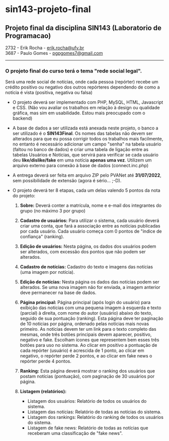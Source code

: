 # sin143-projeto-final
Projeto final da disciplina SIN143 (Laboratorio de Programacao)
---
2732 - Erik Rocha - erik.rocha@ufv.br<br>
3687 - Paulo Gomes - pgpgomes7@gmail.com

---
<h3>O projeto final do curso terá o tema "rede social legal".</h3>

Será uma rede social de notícias, onde cada pessoa (repórter) recebe um crédito positivo ou negativo dos outros repórteres dependendo de como a notícia é vista (positiva, negativa ou falsa) <br>

* O projeto deverá ser implementado com PHP, MySQL, HTML, Javascript e CSS. (Não vou avaliar os trabalhos em relação à design ou qualidade gráfica, mas sim em usabilidade. Estou mais preocupado com o backend)<br>

* A base de dados a ser utilizada está anexada neste projeto, o banco a ser utilizado é o <strong>SIN143Final</strong>. Os nomes das tabelas não devem ser alterados para que eu possa corrigir todos os trabalhos mais facilmente, no entanto é necessário adicionar um campo "senha" na tabela usuário (faltou no banco de dados) e criar uma tabela de ligação entre as tabelas Usuários e Notícias, que servirá para verificar se cada usuário deu <strong>like/dislike/fake</strong> em uma notícia <strong>apenas uma vez</strong>. Utilizem um arquivo externo para conexão à base de dados (connect.inc.php)<br>

* A entrega deverá ser feita em arquivo ZIP pelo PVANet até <strong>31/07/2022</strong>, sem possibilidade de extensão (agora é sério... ;-D). 
* O projeto deverá ter 8 etapas, cada um delas valendo 5 pontos da nota do projeto:

  1. <strong>Sobre:</strong> Deverá conter a matrícula, nome e e-mail dos integrantes do grupo (no máximo 3 por grupo)
  
  2. <strong>Cadastro de usuários:</strong> Para utilizar o sistema, cada usuário deverá criar uma conta, que fará a associação entre as notícias publicadas por cada usuário. Cada usuário começa com 0 pontos de "índice de confiança" (ranking).

  3. <strong>Edição de usuários:</strong> Nesta página, os dados dos usuários podem ser alterados, com excessão dos pontos que não podem ser alterados.

  4. <strong>Cadastro de notícias:</strong> Cadastro do texto e imagens das notícias (uma imagem por notícia).

  5. <strong>Edição de notícias:</strong> Nesta página os dados das notícias podem ser alterados. Se uma nova imagem não for enviada, a imagem anterior deve permanecer na base de dados.

  6. <strong>Página principal:</strong> Página principal (após login do usuário) para exibição das notícias com uma pequena imagem à esquerda e texto (parcial) à direita, com nome do autor (usuário) abaixo do texto, seguido de sua pontuação (ranking). Esta página deve ter paginação de 10 notícias por página, ordenado pelas notícias mais novas primeiro. As notícias devem ter um link para o texto completo das mesmas, onde três botões principais devem aparecer, positivo, negativo e fake. Escolham ícones que representem bem esses três botões para uso no sistema. Ao clicar em positivo a pontuação de cada repórter (usuário) é acrescida de 1 ponto, ao clicar em negativo, o repórter perde 2 pontos, e ao clicar em fake news o repórter perde 4 pontos.

  7. <strong>Ranking:</strong> Esta página deverá mostrar o ranking dos usuários que postam notícias (pontuação), com paginação de 30 usuários por página.

  8. <strong>Listagem (relatórios):</strong>
      * Listagem dos usuários: Relatório de todos os usuários do sistema.
      * Listagem das notícias: Relatório de todas as notícias do sistema.
      * Listagem dos rankings: Relatório do ranking de todos os usuários do sistema.
      * Listagem de fake news: Relatório de todas as notícias que receberam uma classificação de "fake news".

